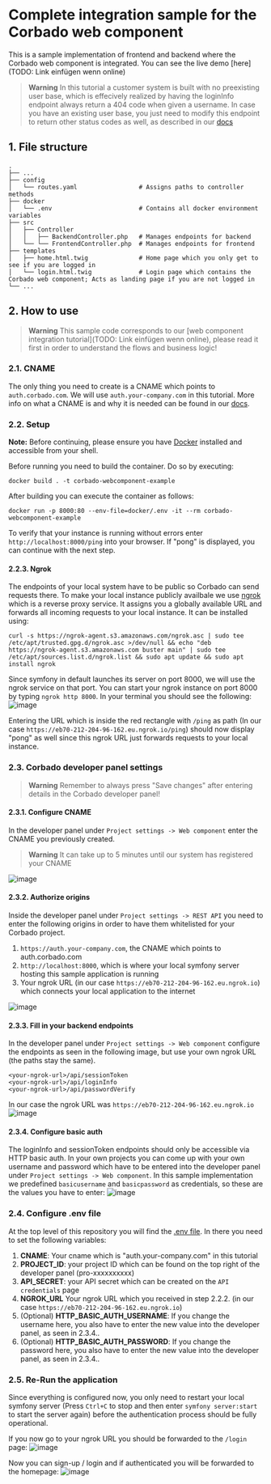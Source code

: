# Complete integration sample for the Corbado web component
This is a sample implementation of frontend and backend where the Corbado web component is integrated. You can see the live demo [here](TODO: Link einfügen wenn online)

>**Warning**
>In this tutorial a customer system is built with no preexisting user base, which is effecively realized by having the loginInfo endpoint always return a 404 code when given a username. In case you have an existing user base, you just need to modify this endpoint to return other status codes as well, as described in our [docs](https://docs.corbado.com/integrations/web-component/existing-user-base#2.-login-information)

## 1. File structure
    .
    ├── ...
    ├── config                        
    │   └── routes.yaml                 # Assigns paths to controller methods    
    ├── docker                        
    │   └── .env                        # Contains all docker environment variables   
    ├── src                             
    │   ├── Controller                  
    │   │   ├── BackendController.php   # Manages endpoints for backend
    │   └── └── FrontendController.php  # Manages endpoints for frontend
    ├── templates                     
    │   ├── home.html.twig              # Home page which you only get to see if you are logged in
    │   └── login.html.twig             # Login page which contains the Corbado web component; Acts as landing page if you are not logged in
    └── ...

## 2. How to use
>**Warning**
>This sample code corresponds to our [web component integration tutorial](TODO: Link einfügen wenn online), please read it first in order to understand the flows and business logic!

### 2.1. CNAME
The only thing you need to create is a CNAME which points to `auth.corbado.com`. We will use `auth.your-company.com` in this tutorial. More info on what a CNAME is and why it is needed can be found in our [docs](https://docs.corbado.com/integrations/web-component#1.-define-cname).

### 2.2. Setup

**Note:** Before continuing, please ensure you have [Docker](https://www.docker.com/products/docker-desktop/) installed and accessible from your shell.

Before running you need to build the container. Do so by executing:
```
docker build . -t corbado-webcomponent-example
```
After building you can execute the container as follows:
```
docker run -p 8000:80 --env-file=docker/.env -it --rm corbado-webcomponent-example
```

To verify that your instance is running without errors enter `http://localhost:8000/ping` into your browser. If "pong" is displayed, you can continue with the next step.

#### 2.2.3. Ngrok

The endpoints of your local system have to be public so Corbado can send requests there. To make your local instance publicly availbale we use [ngrok](https://ngrok.com/download) which is a reverse proxy service. It assigns you a globally available URL and forwards all incoming requests to your local instance. It can be installed using:
```
curl -s https://ngrok-agent.s3.amazonaws.com/ngrok.asc | sudo tee /etc/apt/trusted.gpg.d/ngrok.asc >/dev/null && echo "deb https://ngrok-agent.s3.amazonaws.com buster main" | sudo tee /etc/apt/sources.list.d/ngrok.list && sudo apt update && sudo apt install ngrok
```

Since symfony in default launches its server on port 8000, we will use the ngrok service on that port. You can start your ngrok instance on port 8000 by typing `ngrok http 8000`. In your terminal you should see the following:
![image](https://user-images.githubusercontent.com/23581140/205919914-986f95ea-7c32-4501-a651-f47b16e3b2e2.png)

Entering the URL which is inside the red rectangle with `/ping` as path (In our case `https://eb70-212-204-96-162.eu.ngrok.io/ping`) should now display "pong" as well since this ngrok URL just forwards requests to your local instance.


### 2.3. Corbado developer panel settings

>**Warning**
>Remember to always press "Save changes" after entering details in the Corbado developer panel!
>
#### 2.3.1. Configure CNAME

In the developer panel under `Project settings -> Web component` enter the CNAME you previously created. 
>**Warning**
>It can take up to 5 minutes until our system has registered your CNAME

![image](https://user-images.githubusercontent.com/23581140/205950309-f6f622e5-94ca-4413-9384-d7a2605da75d.png)

#### 2.3.2. Authorize origins
Inside the developer panel under `Project settings -> REST API` you need to enter the following origins in order to have them whitelisted for your Corbado project.
1. `https://auth.your-company.com`, the CNAME which points to auth.corbado.com
2. `http://localhost:8000`, which is where your local symfony server hosting this sample application is running
3. Your ngrok URL (in our case `https://eb70-212-204-96-162.eu.ngrok.io`) which connects your local application to the internet

![image](https://user-images.githubusercontent.com/23581140/205950485-6285d536-d676-4382-a23c-c3c0bbfe3de4.png)

#### 2.3.3. Fill in your backend endpoints

In the developer panel under `Project settings -> Web component` configure the endpoints as seen in the following image, but use your own ngrok URL (the paths stay the same).
```
<your-ngrok-url>/api/sessionToken
<your-ngrok-url>/api/loginInfo
<your-ngrok-url>/api/passwordVerify
```
In our case the ngrok URL was `https://eb70-212-204-96-162.eu.ngrok.io`
![image](https://user-images.githubusercontent.com/23581140/205945743-207cd062-bb41-4b3c-af0c-cb13bf279f9c.png)

#### 2.3.4. Configure basic auth

The loginInfo and sessionToken endpoints should only be accessible via HTTP basic auth. In your own projects you can come up with your own username and password which have to be entered into the developer panel under `Project settings -> Web component`. In this sample implementation we predefined `basicusername` and `basicpassword` as credentials, so these are the values you have to enter:
![image](https://user-images.githubusercontent.com/23581140/205995437-34a838e9-10e5-446d-817b-8d9005a3d764.png)

### 2.4. Configure .env file

At the top level of this repository you will find the [.env file](https://github.com/corbado/widget-complete-tutorial/blob/master/.env). In there you need to set the following variables:
1. **CNAME**: Your cname which is "auth.your-company.com" in this tutorial
2. **PROJECT_ID**: your project ID which can be found on the top right of the developer panel (pro-xxxxxxxxxx)
3. **API_SECRET**: your API secret which can be created on the `API credentials` page
4. **NGROK_URL** Your ngrok URL which you received in step 2.2.2. (in our case `https://eb70-212-204-96-162.eu.ngrok.io`)
5. (Optional) **HTTP_BASIC_AUTH_USERNAME**: If you change the username here, you also have to enter the new value into the developer panel, as seen in 2.3.4..
5. (Optional) **HTTP_BASIC_AUTH_PASSWORD**: If you change the password here, you also have to enter the new value into the developer panel, as seen in 2.3.4..

### 2.5. Re-Run the application

Since everything is configured now, you only need to restart your local symfony server (Press `Ctrl+C` to stop and then enter `symfony server:start` to start the server again) before the authentication process should be fully operational.

If you now go to your ngrok URL you should be forwarded to the `/login` page:
![image](https://user-images.githubusercontent.com/23581140/206202277-80ea9af6-c2de-456a-abed-febc622be291.png)

Now you can sign-up / login and if authenticated you will be forwarded to the homepage:
![image](https://user-images.githubusercontent.com/23581140/206202557-87be3808-9e76-444d-a9ff-229e19bdd61e.png)



